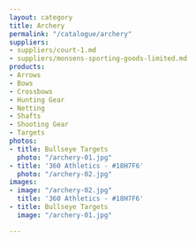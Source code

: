 ```yaml
---
layout: category
title: Archery
permalink: "/catalogue/archery"
suppliers:
- suppliers/court-1.md
- suppliers/monsens-sporting-goods-limited.md
products:
- Arrows
- Bows
- Crossbows
- Hunting Gear
- Netting
- Shafts
- Shooting Gear
- Targets
photos:
- title: Bullseye Targets
  photo: "/archery-01.jpg"
- title: '360 Athletics - #18H7F6'
  photo: "/archery-02.jpg"
images:
- image: "/archery-02.jpg"
  title: '360 Athletics - #18H7F6'
- title: Bullseye Targets
  image: "/archery-01.jpg"

---
```

